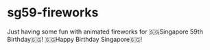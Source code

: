 # sg59-fireworks
Just having some fun with animated fireworks for 🇸🇬Singapore 59th Birthday🇸🇬! 🇸🇬Happy Birthday Singapore🇸🇬! 
